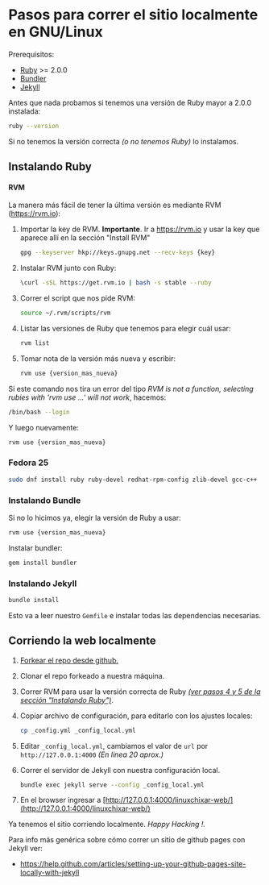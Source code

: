 # Pasos para correr el sitio localmente en GNU/Linux

Prerequisitos:
* [Ruby](https://www.ruby-lang.org) >= 2.0.0
* [Bundler](https://bundler.io)
* [Jekyll](https://jekyllrb.com)

Antes que nada probamos si tenemos una versión de Ruby mayor a 2.0.0 instalada:

```bash
ruby --version
```

Si no tenemos la versión correcta *(o no tenemos Ruby)* lo instalamos.

## Instalando Ruby

#### RVM

La manera más fácil de tener la última versión es mediante RVM (https://rvm.io):

1. Importar la key de RVM. **Importante**. Ir a https://rvm.io y usar la key que aparece allí en la sección "Install RVM"

     ```bash
     gpg --keyserver hkp://keys.gnupg.net --recv-keys {key}
     ```

2. Instalar RVM junto con Ruby:

     ```bash
     \curl -sSL https://get.rvm.io | bash -s stable --ruby
     ```

3. Correr el script que nos pide RVM:

     ```bash
     source ~/.rvm/scripts/rvm
     ```

4. Listar las versiones de Ruby que tenemos para elegir cuál usar:

     ```bash
     rvm list
     ```

5. Tomar nota de la versión más nueva y escribir:

     ```bash
     rvm use {version_mas_nueva}
     ```

Si este comando nos tira un error del tipo *RVM is not a function, selecting rubies with 'rvm use ...' will not work*, hacemos:

```bash
/bin/bash --login
```

Y luego nuevamente:

```bash
rvm use {version_mas_nueva}
```    

### Fedora 25

```bash
sudo dnf install ruby ruby-devel redhat-rpm-config zlib-devel gcc-c++
```  

### Instalando Bundle

Si no lo hicimos ya, elegir la versión de Ruby a usar:

```bash
rvm use {version_mas_nueva}
```

Instalar bundler:

```bash
gem install bundler
```

### Instalando Jekyll

```bash
bundle install
```

Esto va a leer nuestro `Gemfile` e instalar todas las dependencias necesarias.

## Corriendo la web localmente


1. [Forkear el repo desde github.](https://github.com/linuxchixar/linuxchixar-web#fork-destination-box "Click para Forkear")

2. Clonar el repo forkeado a nuestra máquina.

3. Correr RVM para usar la versión correcta de Ruby *[(ver pasos 4 y 5 de la sección "Instalando Ruby")](https://github.com/linuxchixar/linuxchixar-web/blob/master/README.md#instalando-ruby)*.

4. Copiar archivo de configuración, para editarlo con los ajustes locales:

     ```bash
     cp _config.yml _config_local.yml
     ```

5. Editar `_config_local.yml`, cambiamos el valor de `url` por `http://127.0.0.1:4000` *(En linea 20 aprox.)*

6. Correr el servidor de Jekyll con nuestra configuración local.

     ```bash
     bundle exec jekyll serve --config _config_local.yml
     ```

7. En el browser ingresar a [http://127.0.0.1:4000/linuxchixar-web/](http://127.0.0.1:4000/linuxchixar-web/)

Ya tenemos el sitio corriendo localmente. *Happy Hacking !.*



Para info más genérica sobre cómo correr un sitio de github pages con Jekyll ver:
- https://help.github.com/articles/setting-up-your-github-pages-site-locally-with-jekyll
